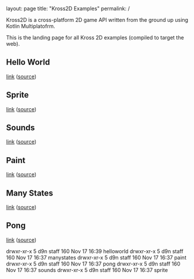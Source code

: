 layout: page
title: "Kross2D Examples"
permalink: /

Kross2D is a cross-platform 2D game API written from the ground up using
Kotlin Multiplatofrm.

This is the landing page for all Kross 2D examples (compiled to target the web).

## Hello World
[link](examples/helloworld/helloworld-js/web/index.html) ([source](https://github.com/bitspittle/kross2d/blob/master/docs/examples/helloworld/helloworld-common/src/commonMain/kotlin/HelloWorldState.kt))

## Sprite
[link](examples/sprite/sprite-js/web/index.html) ([source](https://github.com/bitspittle/kross2d/blob/master/docs/examples/sprite/sprite-common/src/commonMain/kotlin/SpriteState.kt))

## Sounds
[link](examples/sounds/sounds-js/web/index.html) ([source](https://github.com/bitspittle/kross2d/blob/master/docs/examples/sounds/sounds-common/src/commonMain/kotlin/SoundsState.kt))

## Paint
[link](examples/paint/paint-js/web/index.html) ([source](https://github.com/bitspittle/kross2d/blob/master/docs/examples/paint/paint-common/src/commonMain/kotlin/PaintState.kt))

## Many States
[link](examples/manystates/manystates-js/web/index.html) ([source](https://github.com/bitspittle/kross2d/blob/master/docs/examples/manystates/manystates-common/src/commonMain/kotlin/InitialState.kt))

## Pong
[link](examples/pong/pong-js/web/index.html) ([source](https://github.com/bitspittle/kross2d/blob/master/docs/examples/pong/pong-common/src/commonMain/kotlin/PongState.kt))

drwxr-xr-x   5 d9n  staff   160 Nov 17 16:39 helloworld
drwxr-xr-x   5 d9n  staff   160 Nov 17 16:37 manystates
drwxr-xr-x   5 d9n  staff   160 Nov 17 16:37 paint
drwxr-xr-x   5 d9n  staff   160 Nov 17 16:37 pong
drwxr-xr-x   5 d9n  staff   160 Nov 17 16:37 sounds
drwxr-xr-x   5 d9n  staff   160 Nov 17 16:37 sprite
